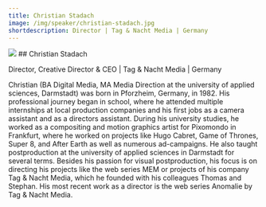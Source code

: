 ```yaml
---
title: Christian Stadach 
image: /img/speaker/christian-stadach.jpg
shortdescription: Director | Tag & Nacht Media | Germany
---
```

<img src="/img/speaker/christian-stadach.jpg">
## Christian Stadach 

Director, Creative Director & CEO | Tag & Nacht Media | Germany

Christian (BA Digital Media, MA Media Direction at the university of applied sciences, Darmstadt) was born in Pforzheim, Germany, in 1982. His professional journey began in school, where he attended multiple internships at local production companies and his first jobs as a camera assistant and as a directors assistant. During his university studies, he worked as a compositing and motion graphics artist for Pixomondo in Frankfurt, where he worked on projects like Hugo Cabret, Game of Thrones, Super 8, and After Earth as well as numerous ad-campaigns. He also taught postproduction at the university of applied sciences in Darmstadt for several terms. Besides his passion for visual postproduction, his focus is on directing his projects like the web series MEM or projects of his company Tag & Nacht Media, which he founded with his colleagues Thomas and Stephan. His most recent work as a director is the web series Anomalie by Tag & Nacht Media.
